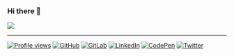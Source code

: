 ### Hi there 👋

<picture>
  <source 
    srcset="https://github-readme-stats.zappa.dev/api?username=reatlat&show_icons=true&theme=dark&count_private=true"
    media="(prefers-color-scheme: dark)"
  />
  <source
    srcset="https://github-readme-stats.zappa.dev/api?username=reatlat&show_icons=true&count_private=true"
    media="(prefers-color-scheme: light), (prefers-color-scheme: no-preference)"
  />
  <img src="https://github-readme-stats.zappa.dev/api?username=reatlat&show_icons=true&count_private=true" />
</picture>

<!--
<br/>

<picture>
  <source 
    srcset="https://github-readme-stats.zappa.dev/api/top-langs/?username=reatlat&layout=compact&theme=dark&count_private=true"
    media="(prefers-color-scheme: dark)"
  />
  <source
    srcset="https://github-readme-stats.zappa.dev/api/top-langs/?username=reatlat&layout=compact&count_private=true"
    media="(prefers-color-scheme: light), (prefers-color-scheme: no-preference)"
  />
  <img src="https://github-readme-stats.zappa.dev/api/top-langs/?username=reatlat&layout=compact&count_private=true" />
</picture>
-->

---

[![Profile views](https://komarev.com/ghpvc/?username=reatlat&label=Profile%20views&style=social)](https://github.com/reatlat)
[![GitHub](https://img.shields.io/twitter/url?label=GitHub&logo=github&style=social&url=https%3A%2F%2Fgithub.com%2Freatlat)](https://github.com/reatlat)
[![GitLab](https://img.shields.io/twitter/url?label=GitLab&logo=gitlab&style=social&url=https%3A%2F%2Fgitlab.com%2Freatlat)](https://gitlab.com/reatlat)
[![LinkedIn](https://img.shields.io/twitter/url?label=LinkedIn&logo=linkedin&style=social&url=https%3A%2F%2Fwww.linkedin.com%2Fin%2Freatlat%2F)](https://www.linkedin.com/in/reatlat/)
[![CodePen](https://img.shields.io/twitter/url?label=CodePen&logo=codepen&style=social&url=https%3A%2F%2Fcodepen.io%2Freatlat%2F)](https://codepen.io/reatlat)
[![Twitter](https://img.shields.io/twitter/url?style=social&url=https%3A%2F%2Ftwitter.com%2Freatlat)](https://twitter.com/reatlat)

<!--
**reatlat/reatlat** is a ✨ _special_ ✨ repository because its `README.md` (this file) appears on your GitHub profile.

Here are some ideas to get you started:

- 🔭 I’m currently working on ...
- 🌱 I’m currently learning ...
- 👯 I’m looking to collaborate on ...
- 🤔 I’m looking for help with ...
- 💬 Ask me about ...
- 📫 How to reach me: ...
- 😄 Pronouns: ...
- ⚡ Fun fact: ...
-->
